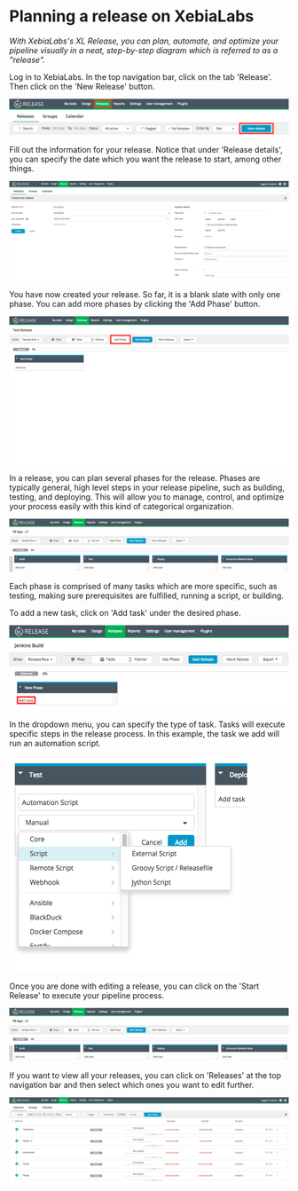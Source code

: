 # Planning a release on XebiaLabs

_With XebiaLabs's XL Release, you can plan, automate, and optimize your pipeline visually in a neat, step-by-step diagram which is referred to as a "release"._

Log in to XebiaLabs. In the top navigation bar, click on the tab 'Release'. Then click on the 'New Release' button.

![new-release](assets/new-release.png)

Fill out the information for your release. Notice that under 'Release details', you can specify the date which you want the release to start, among other things. 

![create-new-release](assets/create-new-release.png)

You have now created your release. So far, it is a blank slate with only one phase. You can add more phases by clicking the 'Add Phase' button. 

![release](assets/add-phase.png)

In a release, you can plan several phases for the release. Phases are typically general, high level steps in your release pipeline, such as building, testing, and deploying. This will allow you to manage, control, and optimize your process easily with this kind of categorical organization. 

![phases](assets/phases.png)

Each phase is comprised of many tasks which are more specific, such as testing, making sure prerequisites are fulfilled, running a script, or building. 

To add a new task, click on 'Add task' under the desired phase. 

![add-task](assets/add-task.png)

In the dropdown menu, you can specify the type of task. Tasks will execute specific steps in the release process. In this example, the task we add will run an automation script. 

![create-task](assets/create-task.png)

Once you are done with editing a release, you can click on the 'Start Release' to execute your pipeline process. 

![phases](assets/phases.png)

If you want to view all your releases, you can click on 'Releases' at the top navigation bar and then select which ones you want to edit further. 

![releases](assets/releases.png)